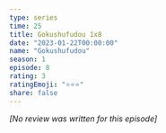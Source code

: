 ```yaml
---
type: series
time: 25
title: Gokushufudou 1x8
date: "2023-01-22T00:00:00"
name: "Gokushufudou"
season: 1
episode: 8
rating: 3
ratingEmoji: "⭐️⭐️⭐️"
share: false
---
```


_[No review was written for this episode]_
